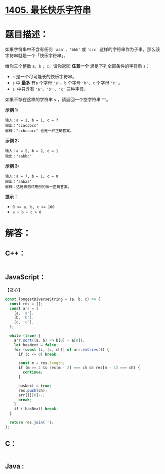 # [1405. 最长快乐字符串](https://leetcode-cn.com/problems/longest-happy-string/)

# 题目描述：

如果字符串中不含有任何 `'aaa'`，`'bbb'` 或 `'ccc'` 这样的字符串作为子串，那么该字符串就是一个「快乐字符串」。

给你三个整数 `a`，`b` ，`c`，请你返回 **任意一个** 满足下列全部条件的字符串 `s`：

- `s` 是一个尽可能长的快乐字符串。
- `s` 中 **最多** 有`a` 个字母 `'a'`、`b` 个字母 `'b'`、`c` 个字母 `'c'` 。
- `s `中只含有 `'a'`、`'b'` 、`'c'` 三种字母。

如果不存在这样的字符串 `s` ，请返回一个空字符串 `""`。



**示例 1:**

```
输入：a = 1, b = 1, c = 7
输出："ccaccbcc"
解释："ccbccacc" 也是一种正确答案。
```

**示例 2:**

```
输入：a = 2, b = 2, c = 1
输出："aabbc"
```

**示例 3:**

```
输入：a = 7, b = 1, c = 0
输出："aabaa"
解释：这是该测试用例的唯一正确答案。
```

**提示：**

- `0 <= a, b, c <= 100`
- `a + b + c > 0`


# 解答：

## C++：

```cpp

```

## JavaScript：

【贪心】

```javascript
const longestDiverseString = (a, b, c) => {
  const res = [];
  const arr = [
    [a, 'a'],
    [b, 'b'],
    [c, 'c'],
  ];

  while (true) {
    arr.sort((a, b) => b[0] - a[0]);
    let hasNext = false;
    for (const [i, [c, ch]] of arr.entries()) {
      if (c <= 0) break;

      const m = res.length;
      if (m >= 2 && res[m - 2] === ch && res[m - 1] === ch) {
        continue;
      }

      hasNext = true;
      res.push(ch);
      arr[i][0]--;
      break;
    }
    if (!hasNext) break;
  }

  return res.join('');
};
```

## C：

```c

```

## Java :

```java

```

